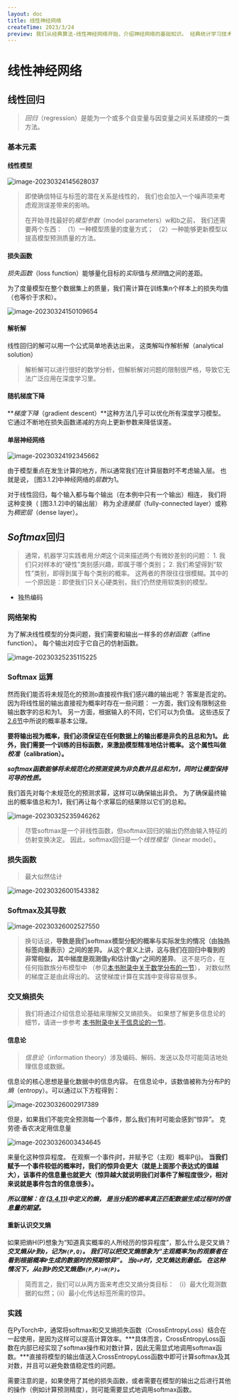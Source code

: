 ```yaml
---
layout: doc
title: 线性神经网络
createTime: 2023/3/24
preview: 我们从经典算法-线性神经网络开始，介绍神经网络的基础知识。 经典统计学习技术中的线性回归和softmax回归可以视为线性神经网络， 这些知识将为本书其他部分中更复杂的技术奠定基础。
---
```


# 线性神经网络

## 线性回归

> *回归*（regression）是能为一个或多个自变量与因变量之间关系建模的一类方法。

### 基本元素

#### 线性模型

![image-20230324145628037](https://raw.githubusercontent.com/Mistsink/image-host/main/img/image-20230324145628037.png)

> 即使确信特征与标签的潜在关系是线性的， 我们也会加入一个噪声项来考虑观测误差带来的影响。
>
> 在开始寻找最好的*模型参数*（model parameters）w和b之前， 我们还需要两个东西： （1）一种模型质量的度量方式； （2）一种能够更新模型以提高模型预测质量的方法。

#### 损失函数

*损失函数*（loss function）能够量化目标的*实际*值与*预测*值之间的差距。

为了度量模型在整个数据集上的质量，我们需计算在训练集n个样本上的损失均值（也等价于求和）。

![image-20230324150109654](https://raw.githubusercontent.com/Mistsink/image-host/main/img/image-20230324150109654.png)

#### 解析解

线性回归的解可以用一个公式简单地表达出来， 这类解叫作解析解（analytical solution）

> 解析解可以进行很好的数学分析，但解析解对问题的限制很严格，导致它无法广泛应用在深度学习里。

#### 随机梯度下降

***梯度下降*（gradient descent）**这种方法几乎可以优化所有深度学习模型。 它通过不断地在损失函数递减的方向上更新参数来降低误差。

#### 单层神经网络

![image-20230324192345662](https://raw.githubusercontent.com/Mistsink/image-host/main/img/image-20230324192345662.png)

由于模型重点在发生计算的地方，所以通常我们在计算层数时不考虑输入层。 也就是说， [图3.1.2]中神经网络的*层数*为1。

对于线性回归，每个输入都与每个输出（在本例中只有一个输出）相连， 我们将这种变换（ [图3.1.2]中的输出层） 称为*全连接层*（fully-connected layer）或称为*稠密层*（dense layer）。

## ***Softmax***回归

> 通常，机器学习实践者用*分类*这个词来描述两个有微妙差别的问题： 1. 我们只对样本的“硬性”类别感兴趣，即属于哪个类别； 2. 我们希望得到“软性”类别，即得到属于每个类别的概率。 这两者的界限往往很模糊。其中的一个原因是：即使我们只关心硬类别，我们仍然使用软类别的模型。

- 独热编码

### 网络架构

为了解决线性模型的分类问题，我们需要和输出一样多的*仿射函数*（affine function）。 每个输出对应于它自己的仿射函数。

![image-20230325235115225](https://raw.githubusercontent.com/Mistsink/image-host/main/img/image-20230325235115225.png)

### Softmax 运算

然而我们能否将未规范化的预测o直接视作我们感兴趣的输出呢？ 答案是否定的。 因为将线性层的输出直接视为概率时存在一些问题： 一方面，我们没有限制这些输出数字的总和为1。 另一方面，根据输入的不同，它们可以为负值。 这些违反了 [2.6节](https://zh.d2l.ai/chapter_preliminaries/probability.html#sec-prob)中所说的概率基本公理。

**要将输出视为概率，我们必须保证在任何数据上的输出都是非负的且总和为1。 此外，我们需要一个训练的目标函数，来激励模型精准地估计概率。 这个属性叫做*校准*（calibration）。**

***softmax函数能够将未规范化的预测变换为非负数并且总和为1，同时让模型保持 可导的性质。***

我们首先对每个未规范化的预测求幂，这样可以确保输出非负。 为了确保最终输出的概率值总和为1，我们再让每个求幂后的结果除以它们的总和。

![image-20230325235946262](https://raw.githubusercontent.com/Mistsink/image-host/main/img/image-20230325235946262.png)

> 尽管softmax是一个非线性函数，但softmax回归的输出仍然由输入特征的仿射变换决定。 因此，softmax回归是一个*线性模型*（linear model）。

### 损失函数

> 最大似然估计

![image-20230326001543382](https://raw.githubusercontent.com/Mistsink/image-host/main/img/image-20230326001543382.png)

### Softmax及其导数

![image-20230326002527550](https://raw.githubusercontent.com/Mistsink/image-host/main/img/image-20230326002527550.png)

> 换句话说，**导数是我们softmax模型分配的概率与实际发生的情况（由独热标签向量表示）之间的差异。 从这个意义上讲，这与我们在回归中看到的非常相似， 其中梯度是观测值y和估计值y^之间的差异**。 这不是巧合，在任何指数族分布模型中 （参见[本书附录中关于数学分布的一节](https://d2l.ai/chapter_appendix-mathematics-for-deep-learning/distributions.html)）， 对数似然的梯度正是由此得出的。 这使梯度计算在实践中变得容易很多。

### 交叉熵损失

> 我们将通过介绍信息论基础来理解交叉熵损失。 如果想了解更多信息论的细节，请进一步参考 [本书附录中关于信息论的一节](https://d2l.ai/chapter_appendix-mathematics-for-deep-learning/information-theory.html)。

#### 信息论

> *信息论*（information theory）涉及编码、解码、发送以及尽可能简洁地处理信息或数据。

信息论的核心思想是量化数据中的信息内容。 在信息论中，该数值被称为分布P的*熵*（entropy）。可以通过以下方程得到：

![image-20230326002917389](https://raw.githubusercontent.com/Mistsink/image-host/main/img/image-20230326002917389.png)

但是，如果我们不能完全预测每一个事件，那么我们有时可能会感到”惊异”。 克劳德·香农决定用信息量

![image-20230326003434645](https://raw.githubusercontent.com/Mistsink/image-host/main/img/image-20230326003434645.png)

来量化这种惊异程度。 在观察一个事件j时，并赋予它（主观）概率P(j)。 **当我们赋予一个事件较低的概率时，我们的惊异会更大（就是上面那个表达式的值越大），该事件的信息量也就更大（惊异越大就说明我们对事件了解程度很少，相对来说就是事件包含的信息很多）。**

 ***所以理解：在 [(3.4.11)](https://zh.d2l.ai/chapter_linear-networks/softmax-regression.html#equation-eq-softmax-reg-entropy)中定义的熵， 是当分配的概率真正匹配数据生成过程时的信息量的期望。***

#### 重新认识交叉熵

如果把熵H(P)想象为“知道真实概率的人所经历的惊异程度”，那么什么是交叉熵？ ***交叉熵从`P`到`Q`，记为`H(P,Q)`。 我们可以把交叉熵想象为“主观概率为`Q`的观察者在看到根据概率`P`生成的数据时的预期惊异”。 当`Q=P`时，交叉熵达到最低。 在这种情况下，从`Q`到`P`的交叉熵是`H(P,P)=H(P)`。***

> 简而言之，我们可以从两方面来考虑交叉熵分类目标： （i）最大化观测数据的似然；（ii）最小化传达标签所需的惊异。

### 实践

在PyTorch中，通常将softmax和交叉熵损失函数（CrossEntropyLoss）结合在一起使用，是因为这样可以提高计算效率。***具体而言，CrossEntropyLoss函数在内部已经实现了softmax操作和对数计算，因此无需显式地调用softmax函数。***直接将模型的输出值送入CrossEntropyLoss函数中即可计算softmax及其对数，并且可以避免数值稳定性的问题。

需要注意的是，如果使用了其他的损失函数，或者需要在模型的输出之后进行其他的操作（例如计算预测精度），则可能需要显式地调用softmax函数。